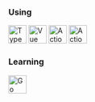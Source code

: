 ### Using

<p align="left"> 
<a href="https://www.typescriptlang.org/" target="_blank" rel="noreferrer"><img src="https://raw.githubusercontent.com/danielcranney/readme-generator/main/public/icons/skills/typescript-colored.svg" width="36" height="36" alt="TypeScript" /></a>
<a href="https://vuejs.org/" target="_blank" rel="noreferrer"><img src="https://raw.githubusercontent.com/danielcranney/readme-generator/main/public/icons/skills/vuejs-colored.svg" width="36" height="36" alt="Vue" /></a>
<a href="https://flutter.dev/" target="_blank" rel="noreferrer"><img src="https://logowik.com/content/uploads/images/flutter5786.jpg" width="36" height="36" alt="Action Script 3" /></a>
<a href="https://developer.apple.com/swift/" target="_blank" rel="noreferrer"><img src="https://cdn-icons-png.flaticon.com/512/5968/5968371.png" width="36" height="36" alt="Action Script 3" /></a>

 </p>

### Learning

<a href="https://go.dev/doc/" target="_blank" rel="noreferrer"><img src="https://raw.githubusercontent.com/danielcranney/readme-generator/main/public/icons/skills/go-colored.svg" width="36" height="36" alt="Go" /></a>
